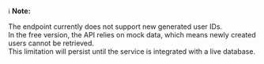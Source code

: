 :information_source: **Note:**


The endpoint currently does not support new generated user IDs.  
In the free version, the API relies on mock data, which means newly created users cannot be retrieved.  
This limitation will persist until the service is integrated with a live database.
